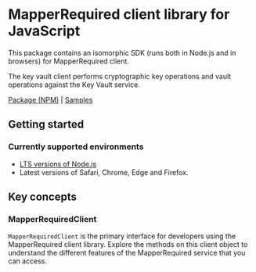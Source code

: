 # MapperRequired client library for JavaScript

This package contains an isomorphic SDK (runs both in Node.js and in browsers) for MapperRequired client.

The key vault client performs cryptographic key operations and vault operations against the Key Vault service.

[Package (NPM)](https://www.npmjs.com/package/mapperrequired) |
[Samples](https://github.com/Azure-Samples/azure-samples-js-management)

## Getting started

### Currently supported environments

- [LTS versions of Node.js](https://nodejs.org/about/releases/)
- Latest versions of Safari, Chrome, Edge and Firefox.




## Key concepts

### MapperRequiredClient

`MapperRequiredClient` is the primary interface for developers using the MapperRequired client library. Explore the methods on this client object to understand the different features of the MapperRequired service that you can access.

